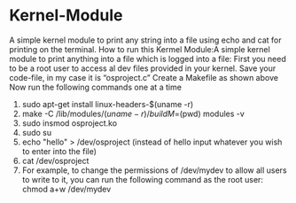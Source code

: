 # Kernel-Module
A simple kernel module to print any string into a file using echo and cat for printing on the terminal.
How to run this Kermel Module:A simple kernel module to print anything into a file which is logged into a file:
First you need to be a root user to access al dev files provided in your kernel.
Save your code-file, in my case it is “osproject.c”
Create a Makefile as shown above
Now run the following commands one at a time
  1.	sudo apt-get install linux-headers-$(uname -r)
  2.	make -C /lib/modules/$(uname -r)/build M=$(pwd) modules -v
  3.	sudo insmod osproject.ko
  4.	sudo su
  5.	echo "hello" > /dev/osproject (instead of hello input whatever you wish to enter into the file)
  6.	cat /dev/osproject
  7.	For example, to change the permissions of /dev/mydev to allow all users to write to it, you can run the following command as the root user:
      chmod a+w /dev/mydev

 
 
